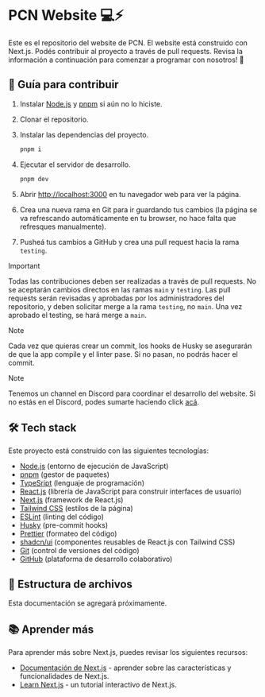 # PCN Website 💻⚡️

Este es el repositorio del website de PCN. El website está construido con Next.js. Podés contribuir al proyecto a través de pull requests. Revisa la información a continuación para comenzar a programar con nosotros! 🚀

## 📖 Guía para contribuir

1. Instalar [Node.js](https://nodejs.org/en/download/) y [pnpm](https://pnpm.io/installation) si aún no lo hiciste.

2. Clonar el repositorio.

3. Instalar las dependencias del proyecto.
   ```bash
   pnpm i
   ```
4. Ejecutar el servidor de desarrollo.
   ```bash
   pnpm dev
   ```
5. Abrir [http://localhost:3000](http://localhost:3000) en tu navegador web para ver la página.
6. Crea una nueva rama en Git para ir guardando tus cambios (la página se va refrescando automáticamente en tu browser, no hace falta que refresques manualmente).
7. Pusheá tus cambios a GitHub y crea una pull request hacia la rama `testing`.

> [!IMPORTANT]  
> Todas las contribuciones deben ser realizadas a través de pull requests. No se aceptarán cambios directos en las ramas `main` y `testing`. Las pull requests serán revisadas y aprobadas por los administradores del repositorio, y deben solicitar merge a la rama `testing`, no `main`. Una vez aprobado el testing, se hará merge a `main`.

> [!NOTE]
> Cada vez que quieras crear un commit, los hooks de Husky se asegurarán de que la app compile y el linter pase. Si no pasan, no podrás hacer el commit.

> [!NOTE]  
> Tenemos un channel en Discord para coordinar el desarrollo del website. Si no estás en el Discord, podes sumarte haciendo click [acá](https://discord.gg/tPZExRnbBP).

## 🛠️ Tech stack

Este proyecto está construido con las siguientes tecnologías:

- [Node.js](https://nodejs.org/) (entorno de ejecución de JavaScript)
- [pnpm](https://pnpm.io/) (gestor de paquetes)
- [TypeSript](https://www.typescriptlang.org/) (lenguaje de programación)
- [React.js](https://reactjs.org/) (librería de JavaScript para construir interfaces de usuario)
- [Next.js](https://nextjs.org/) (framework de React.js)
- [Tailwind CSS](https://tailwindcss.com/) (estilos de la página)
- [ESLint](https://eslint.org/) (linting del código)
- [Husky](https://typicode.github.io/husky/#/) (pre-commit hooks)
- [Prettier](https://prettier.io/) (formateo del código)
- [shadcn/ui](https://ui.shadcn.com/) (componentes reusables de React.js con Tailwind CSS)
- [Git](https://git-scm.com/) (control de versiones del código)
- [GitHub](https://www.github.com/) (plataforma de desarrollo colaborativo)

## 📁 Estructura de archivos

Esta documentación se agregará próximamente.

## 📚 Aprender más

Para aprender más sobre Next.js, puedes revisar los siguientes recursos:

- [Documentación de Next.js](https://nextjs.org/docs) - aprender sobre las características y funcionalidades de Next.js.
- [Learn Next.js](https://nextjs.org/learn) - un tutorial interactivo de Next.js.
